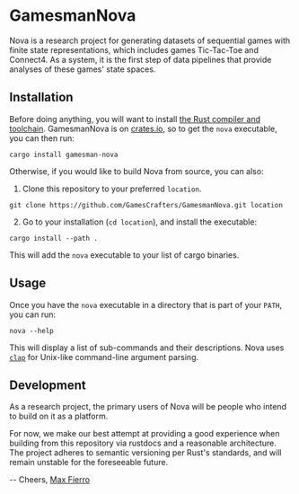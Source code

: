 # GamesmanNova

Nova is a research project for generating datasets of sequential games with finite state representations, which includes games Tic-Tac-Toe and Connect4. As a system, it is the first step of data pipelines that provide analyses of these games' state spaces.

## Installation

Before doing anything, you will want to install [the Rust compiler and toolchain](https://www.rust-lang.org/tools/install). GamesmanNova is on [crates.io](https://crates.io/crates/gamesman-nova), so to get the `nova` executable, you can then run:

```
cargo install gamesman-nova
```

Otherwise, if you would like to build Nova from source, you can also:

1. Clone this repository to your preferred `location`.

```
git clone https://github.com/GamesCrafters/GamesmanNova.git location
```

2. Go to your installation (`cd location`), and install the executable:

```
cargo install --path .
```

This will add the `nova` executable to your list of cargo binaries.

## Usage

Once you have the `nova` executable in a directory that is part of your `PATH`, you can run:

```
nova --help
```

This will display a list of sub-commands and their descriptions. Nova uses [`clap`](https://docs.rs/clap/latest/clap/) for Unix-like command-line argument parsing.

## Development

As a research project, the primary users of Nova will be people who intend to build on it as a platform. 

For now, we make our best attempt at providing a good experience when building from this repository via rustdocs and a reasonable architecture. The project adheres to semantic versioning per Rust's standards, and will remain unstable for the foreseeable future.

-- Cheers, [Max Fierro](https://www.maxfierro.me/)
